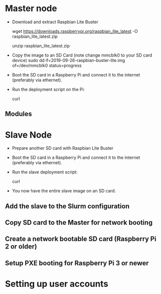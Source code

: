 # Master node

* Download and extract Raspbian Lite Buster

    wget https://downloads.raspberrypi.org/raspbian_lite_latest -O raspbian_lite_latest.zip

    unzip raspbian_lite_latest.zip

* Copy the image to an SD Card
    (note change mmcblk0 to your SD card device)
    sudo dd if=2019-09-26-raspbian-buster-lite.img of=/dev/mmcblk0 status=progress

* Boot the SD card in a Raspberry Pi and connect it to the internet (preferably via ethernet).

* Run the deployment script on the Pi:

    curl 
    
## Modules
    
    
# Slave Node

* Prepare another SD card with Raspbian Lite Buster

* Boot the SD card in a Raspberry Pi and connect it to the internet (preferably via ethernet).

* Run the slave deployment script:

    curl 
    
* You now have the entire slave image on an SD card.

## Add the slave to the Slurm configuration

## Copy SD card to the Master for network booting

## Create a network bootable SD card (Raspberry Pi 2 or older)

## Setup PXE booting for Raspberry Pi 3 or newer


# Setting up user accounts




  
